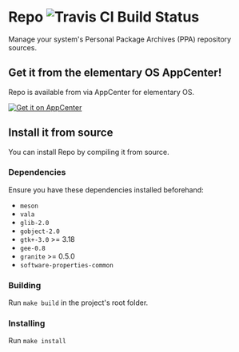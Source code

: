 # Repo ![Travis CI Build Status](https://travis-ci.org/chances/repo.svg?branch=master)

Manage your system's Personal Package Archives (PPA) repository sources.

## Get it from the elementary OS AppCenter!

Repo is available from via AppCenter for elementary OS.

[![Get it on AppCenter](https://appcenter.elementary.io/badge.svg)](https://appcenter.elementary.io/com.github.chances.repo)

## Install it from source

You can install Repo by compiling it from source.

### Dependencies

Ensure you have these dependencies installed beforehand:
- `meson`
- `vala`
- `glib-2.0`
- `gobject-2.0`
- `gtk+-3.0` >= 3.18
- `gee-0.8`
- `granite` >= 0.5.0
- `software-properties-common`

### Building

Run `make build` in the project's root folder.

### Installing

Run `make install`
